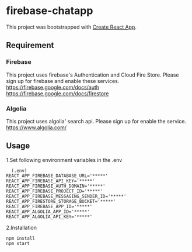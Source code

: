 # firebase-chatapp 
This project was bootstrapped with [Create React App](https://github.com/facebook/create-react-app).

## Requirement
### Firebase
This project uses firebase's Authentication and Cloud Fire Store. Please sign up for firebase and enable these services.  
https://firebase.google.com/docs/auth  
https://firebase.google.com/docs/firestore  
### Algolia
This project uses algolia' search api. Please sign up for enable the service.
https://www.algolia.com/

## Usage

1.Set following environment variables in the .env
```
  (.env)
REACT_APP_FIREBASE_DATABASE_URL='*****'
REACT_APP_FIREBASE_API_KEY='*****'
REACT_APP_FIREBASE_AUTH_DOMAIN='*****'
REACT_APP_FIREBASE_PROJECT_ID='*****'
REACT_APP_FIREBASE_MESSAGING_SENDER_ID='*****'
REACT_APP_FIRESTORE_STORAGE_BUCKET='*****'
REACT_APP_FIREBASE_APP_ID='*****'
REACT_APP_ALGOLIA_APP_ID='*****'
REACT_APP_ALGOLIA_API_KEY='*****'
```

2.Installation
```
npm install
npm start
```
